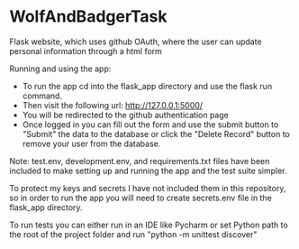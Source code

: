 # WolfAndBadgerTask
Flask website, which uses github OAuth, where the user can update personal information through a html form

Running and using the app:
- To run the app cd into the flask_app directory and use the flask run command.
- Then visit the following url: http://127.0.0.1:5000/
- You will be redirected to the github authentication page
- Once logged in you can fill out the form and use the submit button to "Submit" the data to the database or click the
"Delete Record" button to remove your user from the database.

Note:
test.env, development.env, and requirements.txt files have been included to make setting up and running the app and the
test suite simpler.

To protect my keys and secrets I have not included them in this repository, so in order to run the app you will need to
create secrets.env file in the flask_app directory.

To run tests you can either run in an IDE like Pycharm or set Python path to the root of the project folder and run
"python -m unittest discover"

